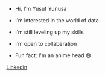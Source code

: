 -    Hi, I’m Yusuf Yunusa
  
-    I’m interested in the world of data
  
-    I’m still leveling up my skills
  
-    I’m open to collaberation
  
-    Fun fact: I'm an anime head 😄
  
[Linkedin](https://www.linkedin.com/in/yusuf-yunusa-348735253/)


<!---
YuYunusa/YuYunusa is a ✨ special ✨ repository because its `README.md` (this file) appears on your GitHub profile.
You can click the Preview link to take a look at your changes.
--->
